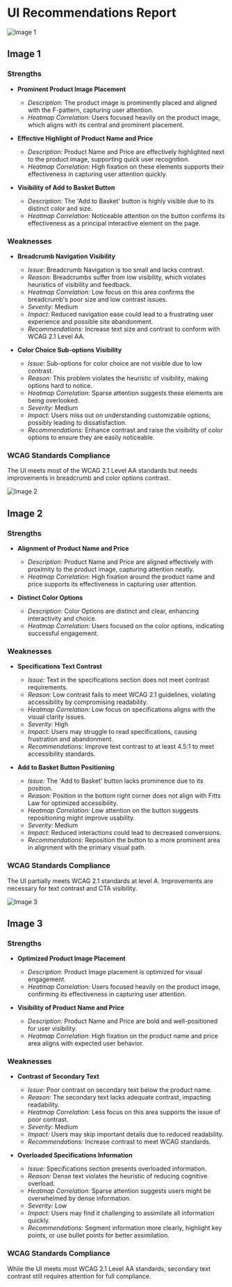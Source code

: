 # UI Recommendations Report


![Image 1](heatmaps/p4-1.png)

## Image 1

### Strengths
- **Prominent Product Image Placement**
  - *Description:* The product image is prominently placed and aligned with the F-pattern, capturing user attention.
  - *Heatmap Correlation:* Users focused heavily on the product image, which aligns with its central and prominent placement.

- **Effective Highlight of Product Name and Price**
  - *Description:* Product Name and Price are effectively highlighted next to the product image, supporting quick user recognition.
  - *Heatmap Correlation:* High fixation on these elements supports their effectiveness in capturing user attention quickly.

- **Visibility of Add to Basket Button**
  - *Description:* The 'Add to Basket' button is highly visible due to its distinct color and size.
  - *Heatmap Correlation:* Noticeable attention on the button confirms its effectiveness as a principal interactive element on the page.

### Weaknesses
- **Breadcrumb Navigation Visibility**
  - *Issue:* Breadcrumb Navigation is too small and lacks contrast.
  - *Reason:* Breadcrumbs suffer from low visibility, which violates heuristics of visibility and feedback.
  - *Heatmap Correlation:* Low focus on this area confirms the breadcrumb's poor size and low contrast issues.
  - *Severity:* Medium
  - *Impact:* Reduced navigation ease could lead to a frustrating user experience and possible site abandonment.
  - *Recommendations:* Increase text size and contrast to conform with WCAG 2.1 Level AA.

- **Color Choice Sub-options Visibility**
  - *Issue:* Sub-options for color choice are not visible due to low contrast.
  - *Reason:* This problem violates the heuristic of visibility, making options hard to notice.
  - *Heatmap Correlation:* Sparse attention suggests these elements are being overlooked.
  - *Severity:* Medium
  - *Impact:* Users miss out on understanding customizable options, possibly leading to dissatisfaction.
  - *Recommendations:* Enhance contrast and raise the visibility of color options to ensure they are easily noticeable.

### WCAG Standards Compliance
The UI meets most of the WCAG 2.1 Level AA standards but needs improvements in breadcrumb and color options contrast.

![Image 2](heatmaps/p4-2.png)

## Image 2


### Strengths
- **Alignment of Product Name and Price**
  - *Description:* Product Name and Price are aligned effectively with proximity to the product image, capturing attention neatly.
  - *Heatmap Correlation:* High fixation around the product name and price supports its effectiveness in capturing user attention.

- **Distinct Color Options**
  - *Description:* Color Options are distinct and clear, enhancing interactivity and choice.
  - *Heatmap Correlation:* Users focused on the color options, indicating successful engagement.

### Weaknesses
- **Specifications Text Contrast**
  - *Issue:* Text in the specifications section does not meet contrast requirements.
  - *Reason:* Low contrast fails to meet WCAG 2.1 guidelines, violating accessibility by compromising readability.
  - *Heatmap Correlation:* Low focus on specifications aligns with the visual clarity issues.
  - *Severity:* High
  - *Impact:* Users may struggle to read specifications, causing frustration and abandonment.
  - *Recommendations:* Improve text contrast to at least 4.5:1 to meet accessibility standards.

- **Add to Basket Button Positioning**
  - *Issue:* The 'Add to Basket' button lacks prominence due to its position.
  - *Reason:* Position in the bottom right corner does not align with Fitts Law for optimized accessibility.
  - *Heatmap Correlation:* Low attention on the button suggests repositioning might improve usability.
  - *Severity:* Medium
  - *Impact:* Reduced interactions could lead to decreased conversions.
  - *Recommendations:* Reposition the button to a more prominent area in alignment with the primary visual path.

### WCAG Standards Compliance
The UI partially meets WCAG 2.1 standards at level A. Improvements are necessary for text contrast and CTA visibility.

![Image 3](heatmaps/p4-3.png)

## Image 3

### Strengths
- **Optimized Product Image Placement**
  - *Description:* Product Image placement is optimized for visual engagement.
  - *Heatmap Correlation:* Users focused heavily on the product image, confirming its effectiveness in capturing user attention.

- **Visibility of Product Name and Price**
  - *Description:* Product Name and Price are bold and well-positioned for user visibility.
  - *Heatmap Correlation:* High fixation on the product name and price area aligns with expected user behavior.

### Weaknesses
- **Contrast of Secondary Text**
  - *Issue:* Poor contrast on secondary text below the product name.
  - *Reason:* The secondary text lacks adequate contrast, impacting readability.
  - *Heatmap Correlation:* Less focus on this area supports the issue of poor contrast.
  - *Severity:* Medium
  - *Impact:* Users may skip important details due to reduced readability.
  - *Recommendations:* Increase contrast to meet WCAG standards.

- **Overloaded Specifications Information**
  - *Issue:* Specifications section presents overloaded information.
  - *Reason:* Dense text violates the heuristic of reducing cognitive overload.
  - *Heatmap Correlation:* Sparse attention suggests users might be overwhelmed by dense information.
  - *Severity:* Low
  - *Impact:* Users may find it challenging to assimilate all information quickly.
  - *Recommendations:* Segment information more clearly, highlight key points, or use bullet points for better assimilation.

### WCAG Standards Compliance
While the UI meets most WCAG 2.1 Level AA standards, secondary text contrast still requires attention for full compliance.


